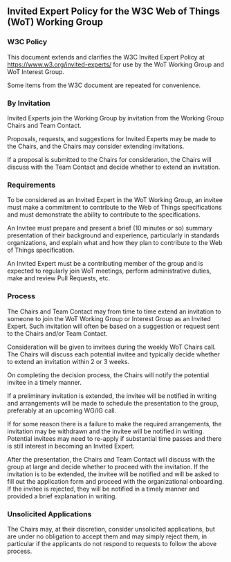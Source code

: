 ## Invited Expert Policy for the W3C Web of Things (WoT) Working Group

### W3C Policy

This document extends and clarifies the W3C Invited Expert Policy at https://www.w3.org/invited-experts/ for use by the WoT Working Group and WoT Interest Group.

Some items from the W3C document are repeated for convenience.

### By Invitation

Invited Experts join the Working Group by invitation from the Working Group Chairs and Team Contact. 

Proposals, requests, and suggestions for Invited Experts may be made to the Chairs, and the Chairs may consider extending invitations. 

If a proposal is submitted to the Chairs for consideration, the Chairs will discuss with the Team Contact and decide whether to extend an invitation.

### Requirements

To be considered as an Invited Expert in the WoT Working Group, an invitee must make a commitment to contribute to the Web of Things specifications and must demonstrate the ability to contribute to the specifications. 

An Invitee must prepare and present a brief (10 minutes or so) summary presentation of their background and experience, particularly in standards organizations, and explain what and how they plan to contribute to the Web of Things specification.

An Invited Expert must be a contributing member of the group and is expected to regularly join WoT meetings, perform administrative duties, make and review Pull Requests, etc.

### Process

The Chairs and Team Contact may from time to time extend an invitation to someone to join the WoT Working Group or Interest Group as an Invited Expert. Such invitation will often be based on a suggestion or request sent to the Chairs and/or Team Contact.

Consideration will be given to invitees during the weekly WoT Chairs call. The Chairs will discuss each potential invitee and typically decide whether to extend an invitation within 2 or 3 weeks.

On completing the decision process, the Chairs will notify the potential invitee in a timely manner.

If a preliminary invitation is extended, the invitee will be notified in writing and arrangements will be made to schedule the presentation to the group, preferably at an upcoming WG/IG call.

If for some reason there is a failure to make the required arrangements, the invitation may be withdrawn and the invitee will be notified in writing. Potential invitees may need to re-apply if substantial time passes and there is still interest in becoming an Invited Expert.

After the presentation, the Chairs and Team Contact will discuss with the group at large and decide whether to proceed with the invitation. If the invitation is to be extended, the invitee will be notified and will be asked to fill out the application form and proceed with the organizational onboarding. If the invitee is rejected, they will be notified in a timely manner and provided a brief explanation in writing. 

### Unsolicited Applications

The Chairs may, at their discretion, consider unsolicited applications, but are under no obligation to accept them and may simply reject them, in particular if the applicants do not respond to requests to follow the above process.
